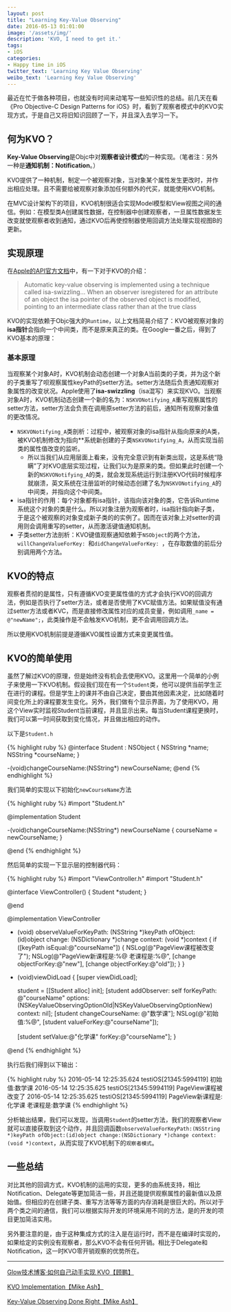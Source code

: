 ```yaml
---
layout: post
title: "Learning Key-Value Observing"
date: 2016-05-13 01:01:00
image: '/assets/img/'
description: 'KVO, I need to get it.'
tags:
- iOS
categories:
- Happy time in iOS
twitter_text: 'Learning Key Value Observing'
weibo_text: 'Learning Key Value Observing'
---
```


最近在忙于做各种项目，也就没有时间来动笔写一些知识性的总结。前几天在看《Pro Objective-C Design Patterns for iOS》时，看到了观察者模式中的KVO实现方式，于是自己又将旧知识回顾了一下，并且深入去学习一下。

## 何为KVO？

**Key-Value Observing**是Objc中对**观察者设计模式**的一种实现。（笔者注：另外一种是**通知机制：Notification**。）

KVO提供了一种机制，制定一个被观察对象，当对象某个属性发生更改时，并作出相应处理。且不需要给被观察对象添加任何额外的代买，就能使用KVO机制。

在MVC设计架构下的项目，KVO机制很适合实现Model模型和View视图之间的通信。例如：在模型类A创建属性数据，在控制器中创建观察者，一旦属性数据发生改变就使观察者收到通知，通过KVO后再使控制器使用回调方法处理实现视图B的更新。

## 实现原理

在[Apple的API官方文档](https://developer.apple.com/library/mac/documentation/Cocoa/Conceptual/KeyValueObserving/Articles/KVOImplementation.html)中，有一下对于KVO的介绍：

> Automatic key-value observing is implemented using a technique called isa-swizzling… When an observer isregistered for an attribute of an object the isa pointer of the observed object is modified, pointing to an intermediate class rather than at the true class

KVO的实现依赖于Objc强大的`Runtime`，以上文档简易介绍了：KVO被观察对象的**isa指针**会指向一个中间类，而不是原来真正的类。在Google一番之后，得到了KVO基本的原理：

### 基本原理

当观察某个对象A时，KVO机制会动态创建一个对象A当前类的子类，并为这个新的子类重写了呗观察属性keyPath的setter方法。setter方法随后负责通知观察对象属性的改变状况。Apple使用了**isa-swizzling**（isa混写）来实现KVO。当观察对象A时，KVO机制动态创建一个新的名为：`NSKVONotifying_A`重写观察属性的setter方法，setter方法会负责在调用原setter方法的前后，通知所有观察对象值的更改情况。

* `NSKVONotifying_A`类剖析：过程中，被观察对象的isa指针从指向原来的A类，被KVO机制修改为指向**系统新创建的子类`NSKVONotifying_A`，从而实现当前类的属性值改变的监听。
    * 所以当我们从应用层面上看来，没有完全意识到有新类出现，这是系统“隐瞒”了对KVO底层实现过程，让我们以为是原来的类。但如果此时创建一个新的`NSKVONotifying_A`的类，就会发现系统运行到注册KVO代码时候程序就崩溃，英文系统在注册监听的时候动态创建了名为`NSKVONotifying_A`的中间类，并指向这个中间类。
* isa指针的作用：每个对象都有isa指针，该指向该对象的类，它告诉Runtime系统这个对象的类是什么。所以对象注册为观察者时，isa指针指向新子类，于是这个被观察的对象变成新子类的的实例了。因而在该对象上对setter的调用则会调用重写的setter，从而激活键值通知机制。
* 子类setter方法剖析：KVO键值观察通知依赖于`NSObject`的两个方法，`willChangeValueForKey: `和`didChangeValueForKey: `，在存取数值的前后分别调用两个方法。

## KVO的特点

观察者贯彻的是属性，只有遵循KVO变更属性值的方式才会执行KVO的回调方法，例如是否执行了setter方法，或者是否使用了KVC赋值方法。如果赋值没有通过setter方法或者KVC，而是直接修改属性对应的成员变量，例如调用`_name = @"newName";`，此类操作是不会触发KVO机制，更不会调用回调方法。

所以使用KVO机制前提是遵循KVO属性设置方式来变更属性值。

## KVO的简单使用

虽然了解过KVO的原理，但是始终没有机会去使用KVO。这里用一个简单的小例子来使用一下KVO机制。假设我们现在有一个`Student`类，他可以提供当前学生正在进行的课程。但是学生上的课并不由自己决定，要由其他因素决定，比如随着时间变化所上的课程要发生变化。另外，我们做有个显示界面，为了使用KVO，用这个View实时监视Student当前课程，并且显示出来。每当Student课程更换时，我们可以第一时间获取到变化情况，并且做出相应的动作。

以下是`Student.h`

{% highlight ruby %}
@interface Student : NSObject {
    NSString *name;
    NSString *courseName;
}

-(void)changeCourseName:(NSString*) newCourseName;
@end
{% endhighlight %}

我们简单的实现以下初始化`newCourseName`方法

{% highlight ruby %}
#import "Student.h"

@implementation Student

-(void)changeCourseName:(NSString*) newCourseName {
    courseName = newCourseName;
}

@end
{% endhighlight %}

然后简单的实现一下显示层的控制器代码：

{% highlight ruby %}
#import "ViewController.h"
#import "Student.h"

@interface ViewController() {
    Student *student;
}

@end

@implementation ViewController

- (void) observeValueForKeyPath: (NSString *)keyPath
                       ofObject: (id)object
                         change: (NSDictionary *)change
                        context: (void *)context {
    if ([keyPath isEqual:@"courseName"]) {
        NSLog(@"PageView课程被改变了");
        NSLog(@"PageView新课程是:%@ 老课程是:%@", [change objectForKey:@"new"], [change objectForKey:@"old"]);
    }
}

- (void)viewDidLoad {
    [super viewDidLoad];
    
    student = [[Student alloc] init];
    [student addObserver: self
              forKeyPath: @"courseName"
                 options: (NSKeyValueObservingOptionOld|NSKeyValueObservingOptionNew)
                 context: nil];
    [student changeCourseName: @"数学课"];
    NSLog(@"初始值:%@", [student valueForKey:@"courseName"]);
    
    [student setValue:@"化学课" forKey:@"courseName"];
}

@end
{% endhighlight %}

执行后我们得到以下输出：

{% highlight ruby %}
2016-05-14 12:25:35.624 testiOS[21345:5994119] 初始值:数学课
2016-05-14 12:25:35.625 testiOS[21345:5994119] PageView课程被改变了
2016-05-14 12:25:35.625 testiOS[21345:5994119] PageView新课程是:化学课 老课程是:数学课
{% endhighlight %}


分析输出结果，我们可以发现，当调用`Student`的setter方法，我们的观察者View就可以直接获取到这个动作，并且回调函数`observeValueForKeyPath:(NSString *)keyPath ofObject:(id)object change:(NSDictionary *)change context:(void *)context`，从而实现了KVO机制下的`观察者模式`。

## 一些总结

对比其他的回调方式，KVO机制的运用的实现，更多的由系统支持，相比Notification、Delegate等更加简洁一些，并且还能提供观察属性的最新值以及原始值。但相应的在创建子类、重写方法等等方面的内存消耗是很巨大的。所以对于两个类之间的通信，我们可以根据实际开发的环境采用不同的方法，是的开发的项目更加简洁实用。

另外要注意的是，由于这种集成方式的注入是在运行时，而不是在编译时实现的，如果给定的实例没有观察者，那么KVO不会有任何开销。相比于Delegate和Notification，这一时KVO零开销观察的优势所在。

---



[Glow技术博客·如何自己动手实现 KVO【顾鹏】](http://tech.glowing.com/cn/implement-kvo/)

[KVO Implementation【Mike Ash】](https://www.mikeash.com/pyblog/friday-qa-2009-01-23.html)

[Key-Value Observing Done Right【Mike Ash】](https://www.mikeash.com/pyblog/key-value-observing-done-right.html)